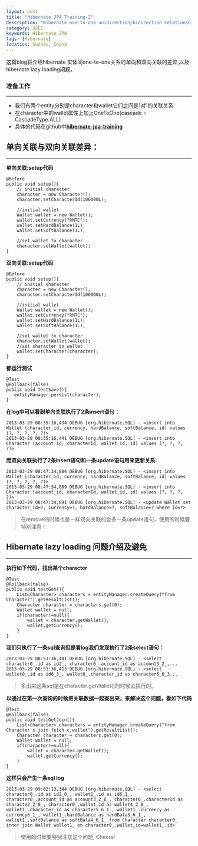 ```yaml
---
layout: post
title: "Hibernate JPA Training-2"
description: "Hibernate one-to-one unidirection/bidirection relationship"
category: J2EE 
keywords: Hibernate JPA
tags: [Hibernate]
location: Suzhou, China
---
```


这篇blog将介绍hibernate 实体间one-to-one关系的单向和双向关联的差异,以及hibernate lazy loading问题。
### 准备工作
---

- 我们有两个entity分别是character和wallet它们之间是1对1的关联关系
- 在character中的wallet属性上加上OneToOne(cascade = CascadeType.ALL)
- 具体的代码在github中[**hibernate-jpa-training**](https://github.com/tim-tang/hibernate-jpa-training)


## 单向关联与双向关联差异：
---

**单向关联:setup代码**

    @Before
    public void setup(){
        // initial character
        character = new Character();
        character.setCharacterId(100000L);
        
        //initial wallet
        Wallet wallet = new Wallet();
        wallet.setCurrency("RMTC");
        wallet.setHardBalance(1L);
        wallet.setSoftBalance(1L);
        
        //set wallet to character
        character.setWallet(wallet);
    }
    
**双向关联:setup代码**

    @Before
    public void setup(){
        // initial character
        character = new Character();
        character.setCharacterId(100000L);
        
        //initial wallet
        Wallet wallet = new Wallet();
        wallet.setCurrency("RMTC");
        wallet.setHardBalance(1L);
        wallet.setSoftBalance(1L);
        
        //set wallet to character
        character.setWallet(wallet);
        //set character to wallet
        wallet.setCharacter(character);
    }

**都运行测试**

    @Test
    @Rollback(false)
    public void testSave(){
       entityManager.persist(character);       
    }

**在log中可以看到单向关联执行了2条insert语句：**

    2013-03-29 08:35:16,434 DEBUG [org.hibernate.SQL] - <insert into Wallet (character_id, currency, hardBalance, softBalance, id) values (?, ?, ?, ?, ?)>
    2013-03-29 08:35:16,441 DEBUG [org.hibernate.SQL] - <insert into Character (account_id, characterId, wallet_id, id) values (?, ?, ?, ?)>

**而双向关联执行了2条insert语句和一条update语句用来更新关系:**

    2013-03-29 08:47:34,884 DEBUG [org.hibernate.SQL] - <insert into Wallet (character_id, currency, hardBalance, softBalance, id) values (?, ?, ?, ?, ?)>
    2013-03-29 08:47:34,889 DEBUG [org.hibernate.SQL] - <insert into Character (account_id, characterId, wallet_id, id) values (?, ?, ?, ?)>
    2013-03-29 08:47:34,891 DEBUG [org.hibernate.SQL] - <update Wallet set character_id=?, currency=?, hardBalance=?, softBalance=? where id=?>

> 在remove的时候也是一样双向关联的会多一条update语句，使用的时候要特别注意！

## Hibernate lazy loading 问题介绍及避免
---

**执行如下代码，找出某个character**

    @Test
    @Rollback(false)
    public void testGet(){
        List<Character> characters = entityManager.createQuery("from Character").getResultList();
        Character character = characters.get(0);
        Wallet wallet = null;
        if(character!=null){
            wallet = character.getWallet();
            wallet.getCurrency();
        }       
    }

**我们只执行了一条sql查询但是看log我们发现执行了2条select语句：**

    2013-03-29 08:53:36,401 DEBUG [org.hibernate.SQL] - <select character0_.id as id2_, character0_.account_id as account3_2_,...
    2013-03-29 08:53:36,413 DEBUG [org.hibernate.SQL] - <select wallet0_.id as id6_3_, wallet0_.character_id as character5_6_3...

> 多出来这条sql是在character.getWallet()的时候去执行的。

**以通过在第一次查询的时候把关联数据一起查出来，来解决这个问题，看如下代码**

    @Test
    @Rollback(false)
    public void testGetJoin(){
        List<Character> characters = entityManager.createQuery("from Character c join fetch c.wallet").getResultList();
        Character character = characters.get(0);
        Wallet wallet = null;
        if(character!=null){
            wallet = character.getWallet();
            wallet.getCurrency();
        } 
    }

**这样只会产生一条sql log**

    2013-03-29 09:02:13,344 DEBUG [org.hibernate.SQL] - <select character0_.id as id2_0_, wallet1_.id as id6_1_, character0_.account_id as account3_2_0_, character0_.characterId as characte2_2_0_, character0_.wallet_id as wallet4_2_0_, wallet1_.character_id as character5_6_1_, wallet1_.currency as currency6_1_, wallet1_.hardBalance as hardBala3_6_1_, wallet1_.softBalance as softBala4_6_1_ from Character character0_ inner join Wallet wallet1_ on character0_.wallet_id=wallet1_.id> 

> 使用的时候要特别注意这个问题, Cheers!
